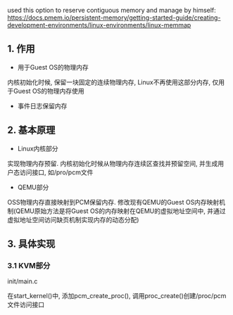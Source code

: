 
used this option to reserve contiguous memory and manage by himself: https://docs.pmem.io/persistent-memory/getting-started-guide/creating-development-environments/linux-environments/linux-memmap

## 1. 作用

- 用于Guest OS的物理内存

内核初始化时候, 保留一块固定的连续物理内存, Linux不再使用这部分内存, 仅用于Guest OS的物理内存使用

- 事件日志保留内存

## 2. 基本原理

- Linux内核部分

实现物理内存预留. 内核初始化时候从物理内存连续区查找并预留空间, 并生成用户态访问接口, 如/pro/pcm文件

- QEMU部分

OSS物理内存直接映射到PCM保留内存. 修改现有QEMU的Guest OS内存映射机制(QEMU原始方法是将Guest OS的内存映射在QEMU的虚拟地址空间中, 并通过虚拟地址空间访问缺页机制实现内存的动态分配)

## 3. 具体实现

### 3.1 KVM部分

init/main.c

在start\_kernel()中, 添加pcm\_create\_proc(), 调用proc\_create()创建/proc/pcm文件访问接口

